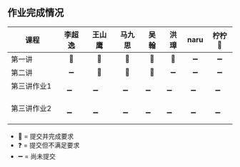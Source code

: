 ## 作业完成情况

| 课程        | 李超逸 | 王山鹰 | 马九思 | 吴翰   | 洪璋   | naru  | 柠柠🍋 |
| ---------- |:-----:|:-----:|:-----:|:-----: |:-----:|:-----:|:-----:|
| 第一讲      | 💯    | 💯     | 💯    | 💯     | 💯     | ➖    | ➖    |
| 第二讲      | ➖    | 💯     | 💯    | 💯     | ➖     | ➖    | ➖    |
| 第三讲作业1  | ➖    | ➖     | ➖    | ➖     | ➖     | ➖    | ➖    |
| 第三讲作业2  | ➖    | ➖     | ➖    | ➖     | ➖     | ➖    | ➖    |

* 💯 = 提交并完成要求
* ❓ = 提交但不满足要求
* ➖ = 尚未提交
